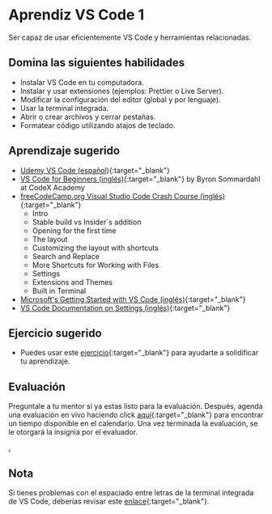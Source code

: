 # Aprendiz VS Code 1

Ser capaz de usar eficientemente VS Code y herramientas relacionadas.

## Domina las siguientes habilidades

* Instalar VS Code en tu computadora.
* Instalar y usar extensiones (ejemplos: Prettier o Live Server).
* Modificar la configuración del editor (global y por lenguaje).
* Usar la terminal integrada.
* Abrir o crear archivos y cerrar pestañas.
* Formatear código utilizando atajos de teclado.

## Aprendizaje sugerido

* [Udemy VS Code (español)](https://www.udemy.com/course/vscode-mejora-tu-velocidad-para-codificar/){:target="_blank"}
* [VS Code for Beginners (inglés)](https://youtu.be/0fROnrISdZU){:target="_blank"} by Byron Sommardahl at CodeX Academy
* [freeCodeCamp.org Visual Studio Code Crash Course (inglés)](https://www.youtube.com/watch?v=WPqXP_kLzpo&ab_channel=freeCodeCamp.org){:target="_blank"}
  * Intro
  * Stable build vs Insider´s addition
  * Opening for the first time
  * The layout
  * Customizing the layout with shortcuts
  * Search and Replace
  * More Shortcuts for Working with Files
  * Settings
  * Extensions and Themes
  * Built in Terminal
* [Microsoft's Getting Started with VS Code (inglés)](https://code.visualstudio.com/docs/introvideos/basics){:target="_blank"}
* [VS Code Documentation on Settings (inglés)](https://code.visualstudio.com/docs/getstarted/settings){:target="_blank"}

## Ejercicio sugerido

* Puedes usar este [ejercicio](https://docs.google.com/document/d/1F_BgofG2nll23oWMhP8TR6ayEIaLJGF2X9E655kOUFQ/edit){:target="_blank"} para ayudarte a solidificar tu aprendizaje.

## Evaluación

Preguntale a tu mentor si ya estas listo para la evaluación. Después, agenda una evaluación en vivo haciendo click [aquí](https://calendly.com/codex-evaluations/1-first-steps?a1=VS%20Code%20Learner%201&a2=hpvFRz6yTtu2VvQPyA8LFg){:target="_blank"} para encontrar un tiempo disponible en el calendario. Una vez terminada la evaluación, se le otorgará la insignia por el evaluador.

[.](level-1)

## Nota

Si tienes problemas con el espaciado entre letras de la terminal integrada de VS Code, deberías revisar este [enlace](https://github.com/microsoft/vscode/issues/35681){:target="_blank"}.

